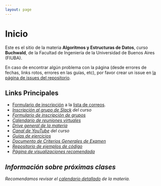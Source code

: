```yaml
---
layout: page
---
```


# Inicio

Este es el sitio de la materia **Algoritmos y Estructuras de Datos**, curso **Buchwald**, de la Facultad de Ingeniería de la Universidad de Buenos Aires (FIUBA).


En caso de encontrar algún problema con la página (desde errores de fechas, links rotos, errores en las guías, etc), por favor
crear un issue en [la página de issues del repositorio]({{site.github.repository_url}}/issues).

## Links Principales

* [Formulario de inscripción]({{site.data.cuatrimestre.formulario_alta}}) a la
  [lista de correos]({{site.data.sitios.lista}}).
* <a href="{{site.data.sitios.slack_inv}}"><i class="fab fa-slack"/> Inscripción al grupo de Slack</a> del curso
* [Formulario de inscripción de grupos]({{site.data.cuatrimestre.formulario_grupos}})
* <a href="{{site.data.sitios.calendario}}"><i class="far fa-calendar-times"/> Calendario de reuniones virtuales</a>
* <a href="{{site.data.sitios.drive}}"><i class="fab fa-google-drive"/> Drive general de la materia</a>
* <a href="{{site.data.sitios.youtube}}"><i class="fab fa-youtube"/> Canal de YouTube</a> del curso
* [Guías de ejercicios](material/guias.md)
* <a href="{{site.data.sitios.doc_criterios}}">Documento de Criterios Generales de Examen</a>
* <a href="{{site.data.sitios.repo_ejemplos}}"><i class="fa-brands fa-github"></i> Repositorio de ejemplos de código</a>
* [Página de visualizaciones recomendada](http://visualgo.net/)

## Información sobre próximas clases

Recomendamos revisar el [calendario detallado]({{site.data.cuatrimestre.calendario_detallado}}) de la materia.

